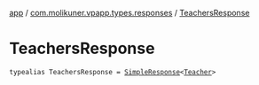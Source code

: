 [app](../index.md) / [com.molikuner.vpapp.types.responses](index.md) / [TeachersResponse](./-teachers-response.md)

# TeachersResponse

`typealias TeachersResponse = `[`SimpleResponse`](-simple-response/index.md)`<`[`Teacher`](../com.molikuner.vpapp.types.data/-teacher/index.md)`>`